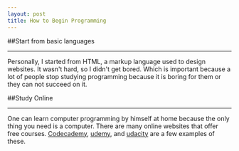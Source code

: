 ```yaml
---
layout: post
title: How to Begin Programming
---
```


##Start from basic languages
***
Personally, I started from HTML, a markup language used to design websites. It wasn't hard, so I didn't get bored. Which is important because a lot of people stop studying programming because it is boring for them or they can not succeed on it.

##Study Online
***
One can learn computer programming by himself at home because the only thing you need is a computer. There are many online websites that offer free courses. [Codecademy](www.codecademy.com), [udemy](www.udemy.com), and [udacity](www.udacity.com) are a few examples of these.